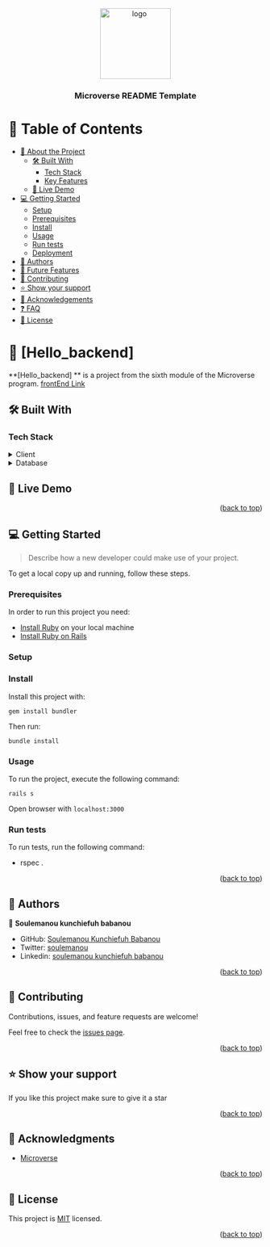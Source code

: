 <div align="center">
  <img src="https://user-images.githubusercontent.com/86778388/205303614-88ade5ae-47bf-412a-944d-be2fc6667594.png" alt="logo" width="140"  height="auto" />
  <br/>
  <h3><b>Microverse README Template</b></h3>
</div>

<!-- TABLE OF CONTENTS -->

# 📗 Table of Contents

- [📖 About the Project](#about-project)
  - [🛠 Built With](#built-with)
    - [Tech Stack](#tech-stack)
    - [Key Features](#key-features)
  - [🚀 Live Demo](#live-demo)
- [💻 Getting Started](#getting-started)
  - [Setup](#setup)
  - [Prerequisites](#prerequisites)
  - [Install](#install)
  - [Usage](#usage)
  - [Run tests](#run-tests)
  - [Deployment](#triangular_flag_on_post-deployment)
- [👥 Authors](#authors)
- [🔭 Future Features](#future-features)
- [🤝 Contributing](#contributing)
- [⭐️ Show your support](#support)
- [🙏 Acknowledgements](#acknowledgements)
- [❓ FAQ](#faq)
- [📝 License](#license)

<!-- PROJECT DESCRIPTION -->

# 📖 [Hello_backend] <a name="about-project"></a>

**[Hello_backend] ** is a project from the sixth module of the Microverse program. [frontEnd Link](https://github.com/muskan2532150/hello_frontend.git)
## 🛠 Built With <a name="built-with"></a>

### Tech Stack <a name="tech-stack"></a>

<details>
  <summary>Client</summary>
  <ul>
    <li><a href="https://rubyonrails.org/">Ruby on Rails</a></li>
  </ul>
</details>

<details>
<summary>Database</summary>
  <ul>
    <li><a href="https://www.postgresql.org/">PostgreSQL</a></li>
  </ul>
</details>

## 🚀 Live Demo <a name="live-demo"></a>


<p align="right">(<a href="#readme-top">back to top</a>)</p>

<!-- GETTING STARTED -->

## 💻 Getting Started <a name="getting-started"></a>

> Describe how a new developer could make use of your project.

To get a local copy up and running, follow these steps.

### Prerequisites

In order to run this project you need:
- [Install Ruby](https://www.ruby-lang.org/en/documentation/installation/) on your local machine
- [Install Ruby on Rails](https://guides.rubyonrails.org/v5.1/getting_started.html)

### Setup

### Install

Install this project with:
  ```
  gem install bundler
  ```
  Then run:
  ```
  bundle install
  ```
### Usage

To run the project, execute the following command:

  ```
  rails s
  ```
  Open browser with `localhost:3000`

### Run tests

To run tests, run the following command:

- rspec .

<p align="right">(<a href="#readme-top">back to top</a>)</p>

<!-- AUTHORS -->

## 👥 Authors <a name="authors"></a>

👤 **Soulemanou kunchiefuh babanou**

- GitHub: [Soulemanou Kunchiefuh Babanou](https://github.com/soulemanou-software)
- Twitter: [soulemanou](https://twitter.com/Mr_babanou)
- Linkedin: [soulemanou kunchiefuh babanou](https://www.linkedin.com/in/soulemanou-kunchiefuh-babanou/)

<p align="right">(<a href="#readme-top">back to top</a>)</p>

## 🤝 Contributing <a name="contributing"></a>

Contributions, issues, and feature requests are welcome!

Feel free to check the [issues page](../../issues/).

<p align="right">(<a href="#readme-top">back to top</a>)</p>

<!-- SUPPORT -->

## ⭐️ Show your support <a name="support"></a>

If you like this project make sure to give it a star

<p align="right">(<a href="#readme-top">back to top</a>)</p>

<!-- ACKNOWLEDGEMENTS -->

## 🙏 Acknowledgments <a name="acknowledgements"></a>

- [Microverse](https://www.microverse.org/)

<p align="right">(<a href="#readme-top">back to top</a>)</p>

<!-- LICENSE -->

## 📝 License <a name="license"></a>

This project is [MIT](./LICENSE) licensed.

<p align="right">(<a href="#readme-top">back to top</a>)</p>